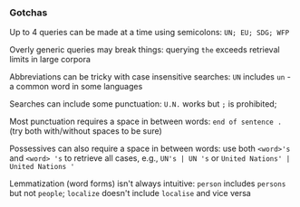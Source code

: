 ### Gotchas

Up to 4 queries can be made at a time using semicolons:
  `UN; EU; SDG; WFP`

Overly generic queries may break things:
    querying `the` exceeds retrieval limits in large corpora

Abbreviations can be tricky with case insensitive searches:
    `UN` includes `un` - a common word in some languages

Searches can include some punctuation:
    `U.N.` works but `;` is prohibited;

Most punctuation requires a space in between words:
    `end of sentence .` (try both with/without spaces to be sure)

Possessives can also require a space in between words:
    use both `<word>'s` and `<word> 's` to retrieve all cases,
    e.g., `UN's | UN 's` or `United Nations' | United Nations '`

Lemmatization (word forms) isn't always intuitive:
    `person` includes `persons` but not `people`;
    `localize` doesn't include `localise` and vice versa
